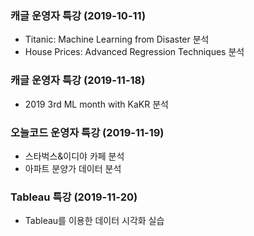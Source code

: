 ### 캐글 운영자 특강 (2019-10-11)
- Titanic: Machine Learning from Disaster 분석
- House Prices: Advanced Regression Techniques 분석



### 캐글 운영자 특강 (2019-11-18)
- 2019 3rd ML month with KaKR 분석


### 오늘코드 운영자 특강 (2019-11-19)
- 스타벅스&이디야 카페 분석
- 아파트 분양가 데이터 분석


### Tableau 특강 (2019-11-20)
- Tableau를 이용한 데이터 시각화 실습
